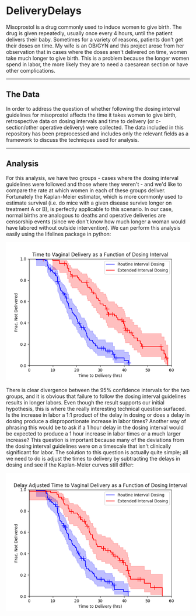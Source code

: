 # DeliveryDelays

Misoprostol is a drug commonly used to induce women to give birth.  The drug is given repeatedly, usually once every 4 hours, until the patient delivers their baby.  Sometimes for a variety of reasons, patients don't get their 
doses on time.  My wife is an OB/GYN and this project arose from her observation that in cases where the doses aren't delivered on time, women take much longer to give birth.  This is a problem because the longer women spend in 
labor, the more likely they are to need a caesarean section or have other complications.

--------
The Data
--------

In order to address the question of whether following the dosing interval guidelines for misoprostol affects the time it takes women to give birth, retrospective data on dosing intervals and time to delivery (or c-section/other 
operative delivery) were collected.  The data included in this repository has been preprocessed and includes only the relevant fields as a framework to discuss the techniques used for analysis.


--------
Analysis
--------

For this analysis, we have two groups - cases where the dosing interval guidelines were followed and those where they weren't - and we'd like to compare the rate at which women in each of these groups deliver.  Fortunately the 
Kaplan-Meier estimator, which is more commonly used to estimate survival (i.e. do mice with a given disease survive longer on treatment A or B), is perfectly applicable to this scenario.  In our case, normal births are analogous 
to deaths and operative deliveries are censorship events (since we don't know how much longer a woman would have labored without outside intervention).  We can perform this analysis easily using the lifelines package in python:

![ImageRelative](output/traditional_KM.png "Traditional_KM")

There is clear divergence between the 95% confidence intervals for the two groups, and it is obvious that failure to follow the dosing interval guidelines results in longer labors.  Even though the result supports our initial 
hypothesis, this is where the really interesting technical question surfaced.  Is the increase in labor a 1:1 product of the delay in dosing or does a delay in dosing produce a disproportionate increase in labor times?  Another 
way of phrasing this would be to ask if a 1 hour delay in the dosing interval would be expected to produce a 1 hour increase in labor times or a much larger increase?  This question is important because many of the deviations from 
the dosing interval guidelines were on a timescale that isn't clinically significant for labor.  The solution to this question is actually quite simple; all we need to do is adjust the times to delivery by subtracting the delays 
in dosing and see if the Kaplan-Meier curves still differ:

![ImageRelative](output/adjusted_KM.png "Adjusted_KM")
